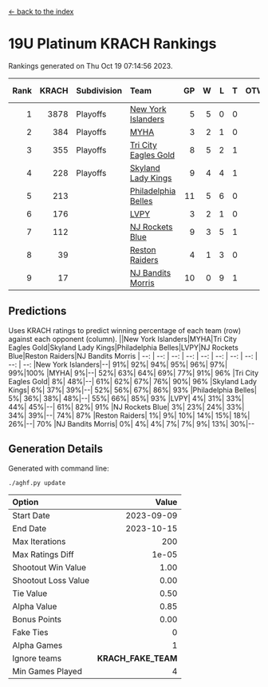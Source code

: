 [<- back to the index](readme.md)
# 19U Platinum KRACH Rankings
Rankings generated on Thu Oct 19 07:14:56 2023.

Rank|KRACH|Subdivision|Team|GP|W|L|T|OTW|OTL|SoS|Exp Wins|Win Diff
---:|---:|:---|:---|---:|---:|---:|---:|---:|---:|---:|---:|---:
1|3878|Playoffs|[New York Islanders](https://gamesheetstats.com/seasons/3663/teams/140861/schedule)|5|5|0|0|0|0|101|5.8|-0.0
2|384|Playoffs|[MYHA](https://gamesheetstats.com/seasons/3663/teams/140863/schedule)|3|2|1|0|0|0|170|2.9|0.0
3|355|Playoffs|[Tri City Eagles Gold](https://gamesheetstats.com/seasons/3663/teams/140869/schedule)|8|5|2|1|0|0|164|6.4|0.0
4|228|Playoffs|[Skyland Lady Kings](https://gamesheetstats.com/seasons/3663/teams/140865/schedule)|9|4|4|1|0|0|692|5.4|0.0
5|213||[Philadelphia Belles](https://gamesheetstats.com/seasons/3663/teams/140864/schedule)|11|5|6|0|0|0|654|5.9|0.0
6|176||[LVPY](https://gamesheetstats.com/seasons/3663/teams/140860/schedule)|3|2|1|0|0|0|92|2.9|0.0
7|112||[NJ Rockets Blue](https://gamesheetstats.com/seasons/3663/teams/140867/schedule)|9|3|5|1|0|0|1248|4.4|0.0
8|39||[Reston Raiders](https://gamesheetstats.com/seasons/3663/teams/140868/schedule)|4|1|3|0|0|0|119|1.9|0.0
9|17||[NJ Bandits Morris](https://gamesheetstats.com/seasons/3663/teams/140866/schedule)|10|0|9|1|0|0|512|1.4|0.0

## Predictions
Uses KRACH ratings to predict winning percentage of each team (row) against each opponent (column).
||New York Islanders|MYHA|Tri City Eagles Gold|Skyland Lady Kings|Philadelphia Belles|LVPY|NJ Rockets Blue|Reston Raiders|NJ Bandits Morris
| --: | --: | --: | --: | --: | --: | --: | --: | --: | --: 
|New York Islanders|--| 91%| 92%| 94%| 95%| 96%| 97%| 99%|100%
|MYHA|  9%|--| 52%| 63%| 64%| 69%| 77%| 91%| 96%
|Tri City Eagles Gold|  8%| 48%|--| 61%| 62%| 67%| 76%| 90%| 96%
|Skyland Lady Kings|  6%| 37%| 39%|--| 52%| 56%| 67%| 86%| 93%
|Philadelphia Belles|  5%| 36%| 38%| 48%|--| 55%| 66%| 85%| 93%
|LVPY|  4%| 31%| 33%| 44%| 45%|--| 61%| 82%| 91%
|NJ Rockets Blue|  3%| 23%| 24%| 33%| 34%| 39%|--| 74%| 87%
|Reston Raiders|  1%|  9%| 10%| 14%| 15%| 18%| 26%|--| 70%
|NJ Bandits Morris|  0%|  4%|  4%|  7%|  7%|  9%| 13%| 30%|--

## Generation Details

Generated with command line:
```
./aghf.py update
```

| Option | Value |
| :----- | ----: |
| Start Date | 2023-09-09 |
| End Date | 2023-10-15 |
| Max Iterations | 200 |
| Max Ratings Diff | 1e-05 |
| Shootout Win Value | 1.00 |
| Shootout Loss Value | 0.00 |
| Tie Value | 0.50 |
| Alpha Value | 0.85 |
| Bonus Points | 0.00 |
| Fake Ties | 0 |
| Alpha Games | 1 |
| Ignore teams | __KRACH_FAKE_TEAM__ |
| Min Games Played | 4 |

